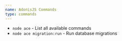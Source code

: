 ```yaml
---
name: AdonisJS Commands
type: commands
---
```


- `node ace` - List all available commands
- `node ace migration:run` - Run database migrations
